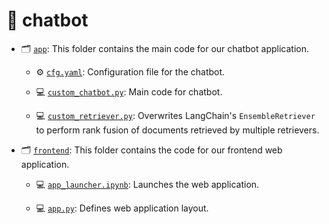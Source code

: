 # 👾 chatbot

- 🗂️ [`app`](app): This folder contains the main code for our chatbot application.

    - ⚙️ [`cfg.yaml`](app/cfg.yaml): Configuration file for the chatbot.

    - 💻 [`custom_chatbot.py`](app/custom_chatbot.py): Main code for chatbot.

    - 💻 [`custom_retriever.py`](app/custom_chatbot.py): Overwrites LangChain's `EnsembleRetriever` to perform rank fusion of documents retrieved by multiple retrievers.

- 🗂️ [`frontend`](frontend): This folder contains the code for our frontend web application.

    - 💻 [`app_launcher.ipynb`](frontend/app_launcher.ipynb): Launches the web application.

    - 💻 [`app.py`](frontend/app.py): Defines web application layout.